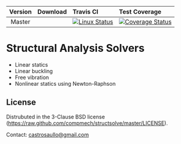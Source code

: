 |  Version	| Download | Travis CI | Test Coverage |
| :-------:	| :--- 	   | :---      | :---          |
|   Master	|          | [![Linux Status](https://img.shields.io/travis/compmech/structsolve/master.svg)](https://travis-ci.org/compmech/structsolve) | [![Coverage Status](https://coveralls.io/repos/github/compmech/structsolve/badge.svg?branch=master)](https://coveralls.io/github/compmech/structsolve?branch=master) |


Structural Analysis Solvers
===========================

- Linear statics
- Linear buckling
- Free vibration
- Nonlinear statics using Newton-Raphson


License
-------
Distrubuted in the 3-Clause BSD license (https://raw.github.com/compmech/structsolve/master/LICENSE).

Contact: castrosaullo@gmail.com

